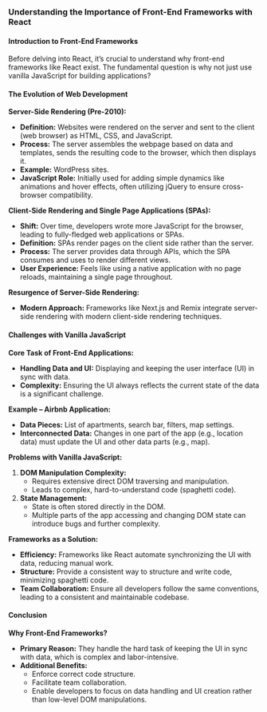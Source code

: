 ### Understanding the Importance of Front-End Frameworks with React

#### Introduction to Front-End Frameworks
Before delving into React, it’s crucial to understand why front-end frameworks like React exist. The fundamental question is why not just use vanilla JavaScript for building applications? 

#### The Evolution of Web Development

**Server-Side Rendering (Pre-2010):**
- **Definition:** Websites were rendered on the server and sent to the client (web browser) as HTML, CSS, and JavaScript.
- **Process:** The server assembles the webpage based on data and templates, sends the resulting code to the browser, which then displays it.
- **Example:** WordPress sites.
- **JavaScript Role:** Initially used for adding simple dynamics like animations and hover effects, often utilizing jQuery to ensure cross-browser compatibility.

**Client-Side Rendering and Single Page Applications (SPAs):**
- **Shift:** Over time, developers wrote more JavaScript for the browser, leading to fully-fledged web applications or SPAs.
- **Definition:** SPAs render pages on the client side rather than the server.
- **Process:** The server provides data through APIs, which the SPA consumes and uses to render different views.
- **User Experience:** Feels like using a native application with no page reloads, maintaining a single page throughout.

**Resurgence of Server-Side Rendering:**
- **Modern Approach:** Frameworks like Next.js and Remix integrate server-side rendering with modern client-side rendering techniques.

#### Challenges with Vanilla JavaScript

**Core Task of Front-End Applications:**
- **Handling Data and UI:** Displaying and keeping the user interface (UI) in sync with data.
- **Complexity:** Ensuring the UI always reflects the current state of the data is a significant challenge.

**Example – Airbnb Application:**
- **Data Pieces:** List of apartments, search bar, filters, map settings.
- **Interconnected Data:** Changes in one part of the app (e.g., location data) must update the UI and other data parts (e.g., map).

**Problems with Vanilla JavaScript:**
1. **DOM Manipulation Complexity:**
   - Requires extensive direct DOM traversing and manipulation.
   - Leads to complex, hard-to-understand code (spaghetti code).
2. **State Management:**
   - State is often stored directly in the DOM.
   - Multiple parts of the app accessing and changing DOM state can introduce bugs and further complexity.

**Frameworks as a Solution:**
- **Efficiency:** Frameworks like React automate synchronizing the UI with data, reducing manual work.
- **Structure:** Provide a consistent way to structure and write code, minimizing spaghetti code.
- **Team Collaboration:** Ensure all developers follow the same conventions, leading to a consistent and maintainable codebase.

#### Conclusion

**Why Front-End Frameworks?**
- **Primary Reason:** They handle the hard task of keeping the UI in sync with data, which is complex and labor-intensive.
- **Additional Benefits:**
  - Enforce correct code structure.
  - Facilitate team collaboration.
  - Enable developers to focus on data handling and UI creation rather than low-level DOM manipulations.
